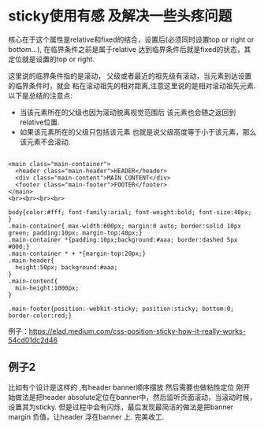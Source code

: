 # sticky使用有感 及解决一些头疼问题 
核心在于这个属性是relative和fixed的结合，设置后(必须同时设置top or right or bottom...), 
在临界条件之前是属于relative 达到临界条件后就是fixed的状态，其定位就是设置的top or right.

这里说的临界条件指的是滚动， 父级或者最近的祖先级有滚动，当元素到达设置的临界条件时，就会
粘在滚动祖先的相对距离,注意这里说的是相对滚动祖先元素.
以下是总结的注意点:
- 当该元素所在的父级也因为滚动脱离视觉范围后 该元素也会随之返回到relative位置.
- 如果该元素所在的父级只包括该元素 也就是说父级高度等于小于该元素，那么该元素不会滚动.


## 

```
<main class="main-container">
  <header class="main-header">HEADER</header>
  <div class="main-content">MAIN CONTENT</div>
  <footer class="main-footer">FOOTER</footer>
</main>
<br><br><br><br>
```

```
body{color:#fff; font-family:arial; font-weight:bold; font-size:40px; }
.main-container{ max-width:600px; margin:0 auto; border:solid 10px green; padding:10px; margin-top:40px;}
.main-container *{padding:10px;background:#aaa; border:dashed 5px #000;}
.main-container * + *{margin-top:20px;}
.main-header{
  height:50px; background:#aaa;
}
.main-content{
  min-height:1000px;
}

.main-footer{position:-webkit-sticky; position:sticky; bottom:0; border-color:red;}
```

例子：https://elad.medium.com/css-position-sticky-how-it-really-works-54cd01dc2d46

## 例子2
比如有个设计是这样的 ,有header banner顺序摆放 然后需要也做粘性定位
刚开始做法是把header absolute定位在banner中，然后监听页面滚动，当滚动时候，设置其为sticky.
但是过程中会有闪烁，最后发现最简洁的做法是把banner margin 负值，让header 浮在banner 上. 
完美收工.







